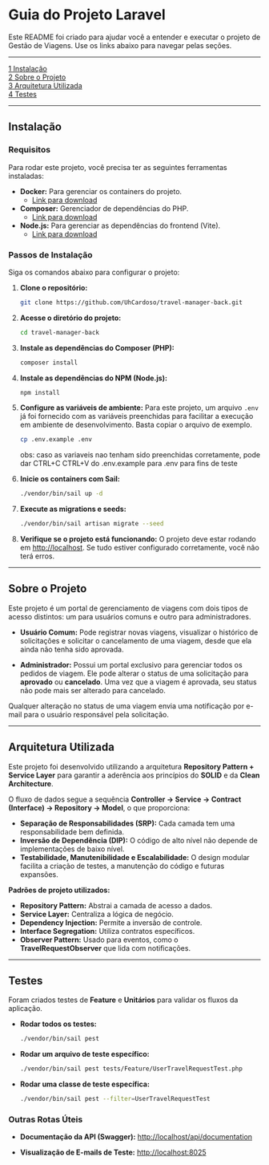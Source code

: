 # Guia do Projeto Laravel

Este README foi criado para ajudar você a entender e executar o projeto de Gestão de Viagens. Use os links abaixo para navegar pelas seções.

---

[1 Instalação](#instalação)
<br/>
[2 Sobre o Projeto](#sobre-o-projeto)
<br/>
[3 Arquitetura Utilizada](#arquitetura-utilizada)
<br/>
[4 Testes](#testes)

---

## Instalação

### Requisitos

Para rodar este projeto, você precisa ter as seguintes ferramentas instaladas:

* **Docker:** Para gerenciar os containers do projeto.
    * [Link para download](https://www.docker.com/get-started/)
* **Composer:** Gerenciador de dependências do PHP.
    * [Link para download](https://getcomposer.org/download/)
* **Node.js:** Para gerenciar as dependências do frontend (Vite).
    * [Link para download](https://nodejs.org/en/download/)

### Passos de Instalação

Siga os comandos abaixo para configurar o projeto:

1.  **Clone o repositório:**
    ```bash
    git clone https://github.com/UhCardoso/travel-manager-back.git
    ```

2.  **Acesse o diretório do projeto:**
    ```bash
    cd travel-manager-back
    ```

3.  **Instale as dependências do Composer (PHP):**
    ```bash
    composer install
    ```

4.  **Instale as dependências do NPM (Node.js):**
    ```bash
    npm install
    ```

5.  **Configure as variáveis de ambiente:**
    Para este projeto, um arquivo `.env` já foi fornecido com as variáveis preenchidas para facilitar a execução em ambiente de desenvolvimento. Basta copiar o arquivo de exemplo.
    ```bash
    cp .env.example .env
    ```
    obs: caso as variaveis nao tenham sido preenchidas corretamente, pode dar  CTRL+C CTRL+V do .env.example para .env para fins de teste

6.  **Inicie os containers com Sail:**
    ```bash
    ./vendor/bin/sail up -d
    ```

7.  **Execute as migrations e seeds:**
    ```bash
    ./vendor/bin/sail artisan migrate --seed
    ```

8.  **Verifique se o projeto está funcionando:**
    O projeto deve estar rodando em [http://localhost](http://localhost). Se tudo estiver configurado corretamente, você não terá erros.

---

## Sobre o Projeto

Este projeto é um portal de gerenciamento de viagens com dois tipos de acesso distintos: um para usuários comuns e outro para administradores.

* **Usuário Comum:** Pode registrar novas viagens, visualizar o histórico de solicitações e solicitar o cancelamento de uma viagem, desde que ela ainda não tenha sido aprovada.

* **Administrador:** Possui um portal exclusivo para gerenciar todos os pedidos de viagem. Ele pode alterar o status de uma solicitação para **aprovado** ou **cancelado**. Uma vez que a viagem é aprovada, seu status não pode mais ser alterado para cancelado.

Qualquer alteração no status de uma viagem envia uma notificação por e-mail para o usuário responsável pela solicitação.

---

## Arquitetura Utilizada

Este projeto foi desenvolvido utilizando a arquitetura **Repository Pattern + Service Layer** para garantir a aderência aos princípios do **SOLID** e da **Clean Architecture**.

O fluxo de dados segue a sequência **Controller → Service → Contract (Interface) → Repository → Model**, o que proporciona:

* **Separação de Responsabilidades (SRP):** Cada camada tem uma responsabilidade bem definida.
* **Inversão de Dependência (DIP):** O código de alto nível não depende de implementações de baixo nível.
* **Testabilidade, Manutenibilidade e Escalabilidade:** O design modular facilita a criação de testes, a manutenção do código e futuras expansões.

**Padrões de projeto utilizados:**

* **Repository Pattern:** Abstrai a camada de acesso a dados.
* **Service Layer:** Centraliza a lógica de negócio.
* **Dependency Injection:** Permite a inversão de controle.
* **Interface Segregation:** Utiliza contratos específicos.
* **Observer Pattern:** Usado para eventos, como o **TravelRequestObserver** que lida com notificações.

---

## Testes

Foram criados testes de **Feature** e **Unitários** para validar os fluxos da aplicação.

* **Rodar todos os testes:**
    ```bash
    ./vendor/bin/sail pest
    ```

* **Rodar um arquivo de teste específico:**
    ```bash
    ./vendor/bin/sail pest tests/Feature/UserTravelRequestTest.php
    ```

* **Rodar uma classe de teste específica:**
    ```bash
    ./vendor/bin/sail pest --filter=UserTravelRequestTest
    ```

### Outras Rotas Úteis

* **Documentação da API (Swagger):**
    [http://localhost/api/documentation](http://localhost/api/documentation)

* **Visualização de E-mails de Teste:**
    [http://localhost:8025](http://localhost:8025)
